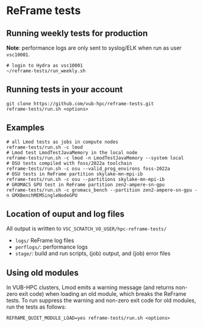 ReFrame tests
=============


Running weekly tests for production
-----------------------------------

**Note**: performance logs are only sent to syslog/ELK when run as user `vsc10001`.

```
# login to Hydra as vsc10001
~/reframe-tests/run_weekly.sh
```

Running tests in your account
-----------------------------

```
git clone https://github.com/vub-hpc/reframe-tests.git
reframe-tests/run.sh <options>
```

Examples
--------

```
# all Lmod tests as jobs in compute nodes
reframe-tests/run.sh -c lmod
# Lmod test LmodTestJavaMemory in the local node
reframe-tests/run.sh -c lmod -n LmodTestJavaMemory --system local
# OSU tests compiled with foss/2022a toolchain
reframe-tests/run.sh -c osu --valid_prog_environs foss-2022a
# OSU tests in ReFrame partition skylake-mn-mpi-ib
reframe-tests/run.sh -c osu --partitions skylake-mn-mpi-ib
# GROMACS GPU test in ReFrame partition zen2-ampere-sn-gpu
reframe-tests/run.sh -c gromacs_bench --partition zen2-ampere-sn-gpu -n GMXBenchMEMSingleNodeGPU
```

Location of ouput and log files
-------------------------------

All output is written to `VSC_SCRATCH_VO_USER/hpc-reframe-tests/`

* `logs/` ReFrame log files
* `perflogs/`: performance logs
* `stage/`: build and run scripts, (job) output, and (job) error files

Using old modules
-----------------

In VUB-HPC clusters, Lmod emits a warning message (and returns non-zero exit
code) when loading an old module, which breaks the ReFrame tests. To run
suppress the warning and non-zero exit code for old modules, run the tests as
follows:

```
REFRAME_QUIET_MODULE_LOAD=yes reframe-tests/run.sh <options>
```
